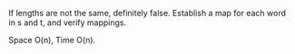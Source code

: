
If lengths are not the same, definitely false.  Establish a map for each word in s and t, and verify mappings.   

Space O(n), Time O(n).  